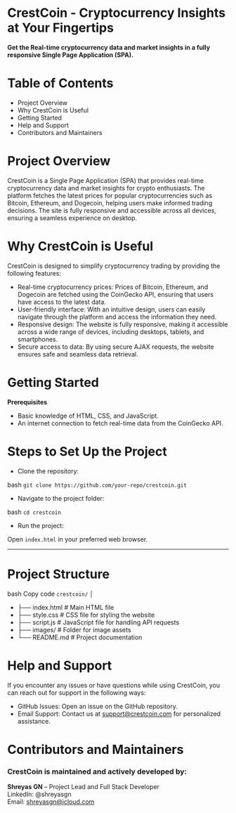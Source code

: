 # CrestCoin - Cryptocurrency Insights at Your Fingertips
**Get the Real-time cryptocurrency data and market insights in a fully responsive Single Page Application (SPA).**
# Table of Contents
* Project Overview
* Why CrestCoin is Useful
* Getting Started
* Help and Support
* Contributors and Maintainers

# Project Overview

CrestCoin is a Single Page Application (SPA) that provides real-time cryptocurrency data and market insights for crypto enthusiasts. The platform fetches the latest prices for popular cryptocurrencies such as Bitcoin, Ethereum, and Dogecoin, helping users make informed trading decisions. The site is fully responsive and accessible across all devices, ensuring a seamless experience on desktop.

# Why CrestCoin is Useful

CrestCoin is designed to simplify cryptocurrency trading by providing the following features:

* Real-time cryptocurrency prices: Prices of Bitcoin, Ethereum, and Dogecoin are fetched using the CoinGecko API, ensuring that users have access to the latest data.
* User-friendly interface: With an intuitive design, users can easily navigate through the platform and access the information they need.
* Responsive design: The website is fully responsive, making it accessible across a wide range of devices, including desktops, tablets, and smartphones.
* Secure access to data: By using secure AJAX requests, the website ensures safe and seamless data retrieval.

# Getting Started
**Prerequisites**<br/>
* Basic knowledge of HTML, CSS, and JavaScript.
* An internet connection to fetch real-time data from the CoinGecko API.

# Steps to Set Up the Project

* Clone the repository:

bash
```git clone https://github.com/your-repo/crestcoin.git```
* Navigate to the project folder:

bash
``` cd crestcoin ```
* Run the project:

Open ```index.html``` in your preferred web browser.

***
# Project Structure
bash
Copy code
```crestcoin/```
│
* ├── index.html      # Main HTML file
* ├── style.css       # CSS file for styling the website
* ├── script.js       # JavaScript file for handling API requests
* ├── images/         # Folder for image assets
* └── README.md       # Project documentation

# Help and Support
If you encounter any issues or have questions while using CrestCoin, you can reach out for support in the following ways:
* GitHub Issues: Open an issue on the GitHub repository.
* Email Support: Contact us at support@crestcoin.com for personalized assistance.
# Contributors and Maintainers
### CrestCoin is maintained and actively developed by: <br/>
**Shreyas GN** – Project Lead and Full Stack Developer <br/>
LinkedIn: @shreyasgn <br/>
Email: shreyasgn@icloud.com <br/>
